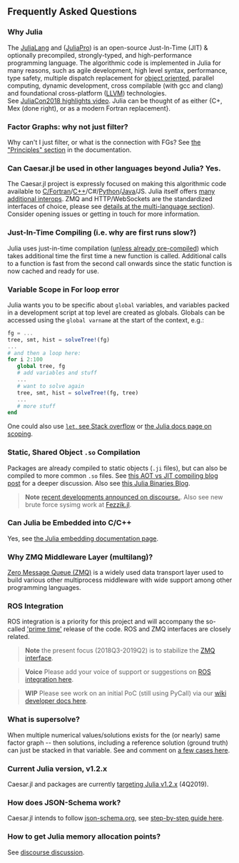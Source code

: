 ## Frequently Asked Questions

### Why Julia
The [JuliaLang](https://julialang.org/) and ([JuliaPro](https://juliacomputing.com/)) is an open-source Just-In-Time (JIT) & optionally precompiled, strongly-typed, and high-performance programming language.
The algorithmic code is implemented in Julia for many reasons, such as agile development, high level syntax, performance, type safety, multiple dispatch replacement for [object oriented](https://invenia.github.io/blog/2019/10/30/julialang-features-part-1/), parallel computing, dynamic development, cross compilable (with gcc and clang) and foundational cross-platform ([LLVM](http:///www.llvm.org)) technologies.  
See [JuliaCon2018 highlights video](https://www.youtube.com/watch?v=baR02tlea5Y).  Julia can be thought of as either {C+, Mex (done right), or as a modern Fortran replacement}.

### Factor Graphs: why not just filter? 

Why can't I just filter, or what is the connection with FGs? See [the "Principles" section](https://juliarobotics.org/Caesar.jl/latest/principles/filterCorrespondence/) in the documentation. 

### Can Caesar.jl be used in other languages beyond Julia? Yes.
The Caesar.jl project is expressly focused on making this algorithmic code available to [C/Fortran](https://docs.julialang.org/en/v1/manual/calling-c-and-fortran-code/)/[C++](https://juliacomputing.com/blog/2017/12/01/cxx-and-cxxwrap-intro.html)/C#/[Python](https://github.com/JuliaPy/PyCall.jl)/[Java](https://github.com/JuliaInterop/JavaCall.jl)/JS.  Julia itself offers [many additional interops](https://github.com/JuliaInterop).  ZMQ and HTTP/WebSockets are the standardized interfaces of choice, please see [details at the multi-language section](https://www.juliarobotics.org/Caesar.jl/latest/concepts/multilang/)).  Consider opening issues or getting in touch for more information.

### Just-In-Time Compiling (i.e. why are first runs slow?)
Julia uses just-in-time compilation ([unless already pre-compiled](https://stackoverflow.com/questions/40116045/why-is-julia-taking-a-long-time-on-the-first-call-into-my-module))
 which takes additional time the first time a new function is called. Additional calls to a function is fast from the second call onwards since the static function is now cached and ready for use.

### Variable Scope in For loop error
Julia wants you to be specific about `global` variables, and variables packed in a development script at top level are created as globals.  Globals can be accessed using the `global varname` at the start of the context, e.g.:
```julia
fg = ...
tree, smt, hist = solveTree!(fg)
...
# and then a loop here:
for i 2:100
   global tree, fg
   # add variables and stuff
   ...
   # want to solve again
   tree, smt, hist = solveTree!(fg, tree)
   ...
   # more stuff
end
```
One could also use [`let`, see Stack overflow](https://stackoverflow.com/questions/51930537/scope-of-variables-in-julia) or [the Julia docs page on scoping](https://docs.julialang.org/en/v1/manual/variables-and-scoping/index.html).

### Static, Shared Object `.so` Compilation

Packages are already compiled to static objects (`.ji` files), but can also be compiled to more common `.so` files.  See [this AOT vs JIT compiling blog post](https://juliacomputing.com/blog/2016/02/09/static-julia.html) for a deeper discussion.  Also see [this Julia Binaries Blog](https://medium.com/@sdanisch/compiling-julia-binaries-ddd6d4e0caf4).

> **Note** [recent developments announced on discourse.](https://discourse.julialang.org/t/ann-packagecompiler-with-incremental-system-images/20489).  Also see new brute force sysimg work at [Fezzik.jl](https://github.com/TsurHerman/Fezzik).

### Can Julia be Embedded into C/C++
Yes, see [the Julia embedding documentation page](https://docs.julialang.org/en/v1/manual/embedding/index.html).

### Why ZMQ Middleware Layer (multilang)?

[Zero Message Queue (ZMQ)](https://zeromq.org/) is a widely used data transport layer used to build various other multiprocess middleware with wide support among other programming languages.

### ROS Integration

ROS integration is a priority for this project and will accompany the so-called ['prime time'](https://github.com/JuliaRobotics/RoME.jl/issues/147) release of the code.  ROS and ZMQ interfaces are closely related.

> **Note** the present focus (2018Q3-2019Q2) is to stabilize the [ZMQ interface](https://www.juliarobotics.org/Caesar.jl/latest/concepts/multilang/#ZMQ-Messaging-Interface-1).

> **Voice** Please add your voice of support or suggestions on [ROS integration here](https://github.com/JuliaRobotics/Caesar.jl/issues/227).

> **WIP** Please see work on an initial PoC (still using PyCall) via our [wiki developer docs here](https://github.com/JuliaRobotics/Caesar.jl/wiki/ROS-PoC).

### What is supersolve?

When multiple numerical values/solutions exists for the (or nearly) same factor graph -- then solutions, including a reference solution (ground truth) can just be stacked in that variable.  See and comment on [a few cases here](https://github.com/JuliaRobotics/DistributedFactorGraphs.jl/issues/182#issuecomment-545979307).

### Current Julia version, v1.2.x
Caesar.jl and packages are currently [targeting Julia v1.2.x](https://julialang.org/downloads/) (4Q2019).

### How does JSON-Schema work?

Caesar.jl intends to follow [json-schema.org](http://www.json-schema.org), see [step-by-step guide here](https://json-schema.org/learn/getting-started-step-by-step.html).

### How to get Julia memory allocation points?

See [discourse discussion](https://discourse.julialang.org/t/way-to-show-where-memory-allocations-occur/2161/3).

